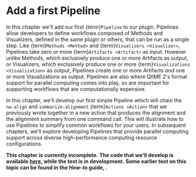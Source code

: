 # Add a first Pipeline

In this chapter we'll add our first {term}`Pipeline` to our plugin.
Pipelines allow developers to define workflows composed of Methods and Visualizers, defined in the same plugin or others, that can be run as a single step.
Like {term}`Methods <Method>` and {term}`Visualizers <Visualizer>`, Pipelines take zero or more {term}`Artifacts <Artifact>` as input.
However unlike Methods, which exclusively produce one or more Artifacts as output, or Visualizers, which exclusively produce one or more {term}`Visualizations <Visualization>` as output, Pipelines create one or more Artifacts *and* one or more Visualizations as output.
Pipelines are also where QIIME 2's formal support for parallel computing comes into play, so are important for supporting workflows that are computationally expensive.

In this chapter, we'll develop our first simple Pipeline which will chain the `nw-align` and `summarize-alignment` {term}`Actions <Action>` that we previously wrote together in a new action that produces the alignment and the alignment summary from one command call.
This will illustrate how to use Pipelines to simplify common workflows for your users.
In subsequent chapters, we'll explore developing Pipelines that provide parallel computing support across diverse high-performance computing resource configurations.

**This chapter is currently incomplete.**
**The code that we'll develop is available [here](https://github.com/caporaso-lab/q2-dwq2/pull/11/files), while the text is in development.**
**Some earlier text on this topic can be found in the *How-to* guide, [](howto-create-register-pipeline).**
